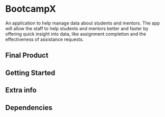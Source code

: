 # BootcampX

An application to help manage data about students and mentors. The app will allow the staff to help students and mentors better and faster by offering quick insight into data, like assignment completion and the effectiveness of assistance requests.


## Final Product

## Getting Started

## Extra info

## Dependencies

